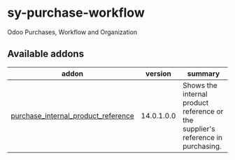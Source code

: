 # sy-purchase-workflow
Odoo Purchases, Workflow and Organization

[//]: # (addons)

Available addons
----------------
addon | version | summary
--- | --- | ---
[purchase_internal_product_reference](purchase_internal_product_reference/) | 14.0.1.0.0 | Shows the internal product reference or the supplier's reference in purchasing.

[//]: # (end addons)
